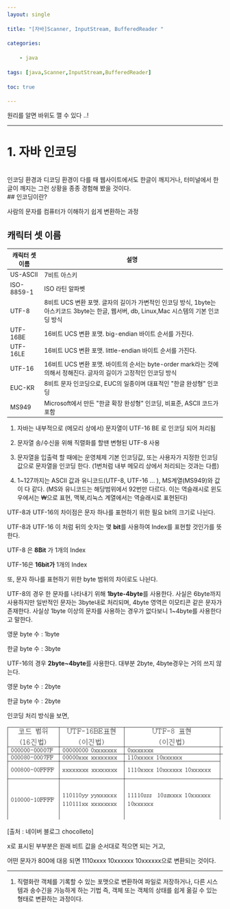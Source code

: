 ```yaml
---
layout: single

title: "[자바]Scanner, InputStream, BufferedReader "

categories:

    - java

tags: [java,Scanner,InputStream,BufferedReader]

toc: true

---
```


원리를 알면 바위도 깰 수 있다 ..! 

---

# 1. 자바 인코딩

<br />
인코딩 환경과 디코딩 환경이 다를 때 웹사이트에서도 한글이 깨지거나, 터미널에서 한글이 깨지는 그런 상황을 종종 경험해 봤을 것이다.
<br />
## 인코딩이란?

사람의 문자를 컴퓨터가 이해하기 쉽게 변환하는 과정 

## 캐릭터 셋 이름

| 캐릭터 셋 이름   | 설명                                                                                            |
| ---------- | --------------------------------------------------------------------------------------------- |
| US-ASCII   | 7비트 아스키                                                                                       |
| ISO-8859-1 | ISO 라틴 알파벳                                                                                    |
| UTF-8      | 8비트 UCS 변환 포맷. 글자의 길이가 가변적인 인코딩 방식, 1byte는 아스키코드 3byte는 한글, 웹서버, db, Linux,Mac 시스템의 기본 인코딩 방식 |
| UTF-16BE   | 16비트 UCS 변환 포맷. big-endian 바이트 순서를 가진다.                                                       |
| UTF-16LE   | 16비트 UCS 변환 포맷. little-endian 바이트 순서를 가진다.                                                    |
| UTF-16     | 16비트 UCS 변환 포맷. 바이트의 순서는 byte-order mark라는 것에 의해서 정해진다. 글자의 길이가 고정적인 인코딩 방식                   |
| EUC-KR     | 8비트 문자 인코딩으로, EUC의 일종이며 대표적인 "한글 완성형" 인코딩                                                     |
| MS949      | Microsoft에서 만든 "한글 확장 완성형" 인코딩, 비표준, ASCII 코드가 포함                                             |

1. 자바는 내부적으로 (메모리 상에서) 문자열이 UTF-16 BE 로 인코딩 되어 처리됨

2. 문자열 송/수신을 위해 직렬화를 할땐 변형된 UTF-8 사용

3. 문자열을 입출력 할 때에는 운영체제 기본 인코딩값, 또는 사용자가 지정한 인코딩 값으로 문자열을 인코딩 한다. (1번처럼 내부 메모리 상에서 처리되는 것과는 다름)

4. 1~127까지는 ASCII 값과 유니코드(UTF-8, UTF-16 ... ), MS계열(MS949)와 값이 다 같다. (MS와 유니코드는 해당범위에서 92번만 다르다. 이는 역슬래시로 윈도우에서는 ₩으로 표현, 맥북,리눅스 계열에서는 역슬래시로 표현된다)

UTF-8과 UTF-16의 차이점은 문자 하나를 표현하기 위한 필요 bit의 크기로 나뉜다.

UTF-8과 UTF-16 이 처럼 뒤의 숫자는 몇 **bit**를 사용하여 Index를 표현할 것인가를 뜻한다. 

UTF-8 은 **8Bit** 가 1개의 Index 

UTF-16은 **16bit가** 1개의 Index

또, 문자 하나를 표현하기 위한 byte 범위의 차이로도 나뉜다. 

UTF-8의 경우 한 문자를 나타내기 위해 **1byte-4byte**를 사용한다.  사실은 6byte까지 사용하지만 일반적인 문자는 3byte내로 처리되며, 4byte 영역은 이모티콘 같은 문자가 존재한다. 사실상 1byte 이상의 문자를 사용하는 경우가 없다보니 1~4byte를 사용한다고 말한다.

영문 byte 수 : 1byte

한글 byte 수 : 3byte 

UTF-16의 경우 **2byte~4byte**를 사용한다.  대부분 2byte, 4byte경우는 거의 쓰지 않는다.

영문 byte 수 : 2byte

한글 byte 수 : 2byte

인코딩 처리 방식을 보면, 

![](../../images/2022-09-19-java1/1.png) 

[출처 : 네이버 블로그 chocolleto]

x로 표시된 부부분은 원래 비트 값을 순서대로 적으면 되는 거고, 

어떤 문자가 800에 대응 되면 1110xxxx 10xxxxxx 10xxxxxx으로 변환되는 것이다. 

---

1) 직렬화란 객체를 기록할 수 있는 포맷으로 변환하여 파일로 저장하거나, 다른 시스템과 송수긴을 가능하게 하는 기법 즉, 객체 또는 객체의 상태를 쉽게 옮길 수 있는 형태로 변환하는 과정이다. 
